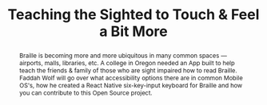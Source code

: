 ---
title: "Teaching the Sighted to Touch & Feel a Bit More"
speaker: Faddah Wolf
event: CascadiaJS 2018
tags: ["Accessibility", "React.js", "React Native"]
abstract: "Braille is becoming more and more ubiquitous in many common spaces — airports, malls, libraries, etc. A college in Oregon needed an App built to help teach the friends & family of those who are sight impaired how to read Braille. Faddah Wolf will go over what accessibility options there are in common Mobile OS's, how he created a React Native six-key-input keyboard for Braille and how you can contribute to this Open Source project."
ytID: QLwV34UJ8I8
layout: talk
---